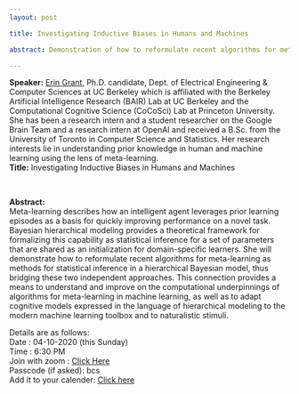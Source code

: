 ```yaml
---
layout: post

title: Investigating Inductive Biases in Humans and Machines

abstract: Demonstration of how to reformulate recent algorithms for meta-learning as methods for statistical inference in a hierarchical Bayesian model.

---
```


**Speaker:** <a href="https://eringrant.github.io/">Erin Grant</a>, Ph.D. candidate, Dept. of Electrical Engineering & Computer Sciences at UC Berkeley which is affiliated with the Berkeley Artificial Intelligence Research (BAIR) Lab at UC Berkeley and the Computational Cognitive Science (CoCoSci) Lab at Princeton University. <br>
She has been a research intern and a student researcher on the Google Brain Team and a research intern at OpenAI and received a B.Sc. from the University of Toronto in Computer Science and Statistics. Her research interests lie in understanding prior knowledge in human and machine learning using the lens of meta-learning.<br>
**Title:** Investigating Inductive Biases in Humans and Machines
<!--**Type:** Own PhD Research --><br>
**Abstract:** 
<br>Meta-learning describes how an intelligent agent leverages prior learning episodes as a basis for quickly improving performance on a novel task. Bayesian hierarchical modeling provides a theoretical framework for formalizing this capability as statistical inference for a set of parameters that are shared as an initialization for domain-specific learners. She will demonstrate how to reformulate recent algorithms for meta-learning as methods for statistical inference in a hierarchical Bayesian model, thus bridging these two independent approaches. This connection provides a means to understand and improve on the computational underpinnings of algorithms for meta-learning in machine learning, as well as to adapt cognitive models expressed in the language of hierarchical modeling to the modern machine learning toolbox and to naturalistic stimuli.<br>

Details are as follows:<br>
Date : 04-10-2020 (this Sunday)<br>
Time : 6:30 PM <br>
Join with zoom : <a href="https://zoom.us/j/99123323811?pwd=L1ZSVDFOZEl4WGhxeXVrYnQybkFPZz09"> Click Here </a><br>
Passcode (if asked): bcs <br>
Add it to your calender: <a href="https://calendar.google.com/event?action=TEMPLATE&tmeid=MGpxcG5nY2ptN3Q4NDNob2JobDNwaGpqYTAgYmNzLmlpdGtAbQ&tmsrc=bcs.iitk%40gmail.com"> Click here </a>

<!--**Slide:** [Link](https://drive.google.com/file/d/1bvzZSB9BrHcEV0idbWQN_oo45o1zfdLg/view?usp=sharing) <br>
**Video:** [Youtube](https://www.youtube.com/watch?v=55xIFjvQsL8&feature=youtu.be) <br>
<iframe width="560" height="315" src="https://www.youtube.com/embed/55xIFjvQsL8" frameborder="0" allow="accelerometer; autoplay; clipboard-write; encrypted-media; gyroscope; picture-in-picture" allowfullscreen></iframe>
**Connect with the Speaker on -**
* <a href="https://www.facebook.com/vivek.gupta.3150" target="_blank">Facebook</a>
* <a href="https://www.linkedin.com/in/keviv9/" target="_blank">LinkedIn</a>
* <a href="https://anciitk.in/blog/CaRE/4/" target="_blank">AnC Council Interview</a>
-->